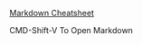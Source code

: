 [Markdown Cheatsheet](https://github.com/adam-p/markdown-here/wiki/Markdown-Cheatsheet)

CMD-Shift-V To Open Markdown